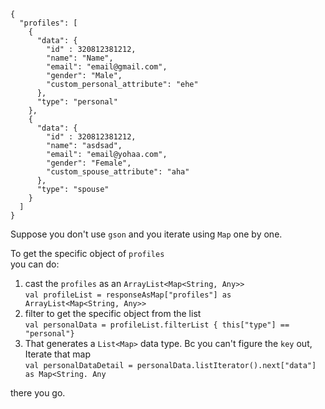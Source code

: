 ```
{
  "profiles": [
    {
      "data": {
        "id" : 320812381212,
        "name": "Name",
        "email": "email@gmail.com",
        "gender": "Male",
        "custom_personal_attribute": "ehe"
      },
      "type": "personal"
    },
    {
      "data": {
        "id" : 320812381212,
        "name": "asdsad",
        "email": "email@yohaa.com",
        "gender": "Female",
        "custom_spouse_attribute": "aha"
      },
      "type": "spouse"
    }
  ]
}
```

Suppose you don't use `gson` and you iterate using `Map` one by one.  
  
 To get the specific object of `profiles`  
 you can do:
 1. cast the `profiles` as an `ArrayList<Map<String, Any>>`  
 ```val profileList = responseAsMap["profiles"] as ArrayList<Map<String, Any>>```  
 2. filter to get the specific object from the list  
 ```val personalData = profileList.filterList { this["type"] == "personal"}```  
 3. That generates a `List<Map>` data type. Bc you can't figure the `key` out, Iterate that map   
```val personalDataDetail = personalData.listIterator().next["data"] as Map<String. Any```  
  
there you go.
